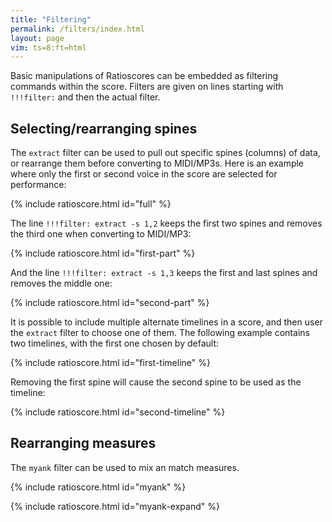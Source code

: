 ```yaml
---
title: "Filtering"
permalink: /filters/index.html
layout: page
vim: ts=8:ft=html
---
```


Basic manipulations of Ratioscores can be embedded as filtering commands
within the score.  Filters are given on lines starting with `!!!filter:`
and then the actual filter.


<h2> Selecting/rearranging spines </h2>

The `extract` filter can be used to pull out specific spines (columns) of data, or
rearrange them before converting to MIDI/MP3s.  Here is an example where
only the first or second voice in the score are selected for performance:

{% include ratioscore.html id="full" %}
<script type="application/x-ratioscore" id="full">
**dtime	**ratio	**ratio
*MM300	*I#14	*I#24
*	*ref:C3	*ref:C2
1	1	0
1	2	1
1	3	2
1	4	3
1	5	4
1	6	5
1	7	6
1	8	7
1	9	8
1	10	9
1	11	10
1	12	11
1	13	12
1	14	13
1	15	14
1	16	15
1	17	16
*-	*-	*-
</script>

The line `!!!filter: extract -s 1,2` keeps the first two spines and removes
the third one when converting to MIDI/MP3:

{% include ratioscore.html id="first-part" %}
<script type="application/x-ratioscore" id="first-part">
!!!filter: extract -s 1,2
**dtime	**ratio	**ratio
*MM300	*I#14	*I#24
*	*ref:C3	*ref:C2
1	1	0
1	2	1
1	3	2
1	4	3
1	5	4
1	6	5
1	7	6
1	8	7
1	9	8
1	10	9
1	11	10
1	12	11
1	13	12
1	14	13
1	15	14
1	16	15
1	17	16
*-	*-	*-
</script>


And the line `!!!filter: extract -s 1,3` keeps the first and last spines and removes
the middle one:

{% include ratioscore.html id="second-part" %}
<script type="application/x-ratioscore" id="second-part">
!!!filter: extract -s 1,3
**dtime	**ratio	**ratio
*MM300	*I#14	*I#24
*	*ref:C3	*ref:C2
1	1	0
1	2	1
1	3	2
1	4	3
1	5	4
1	6	5
1	7	6
1	8	7
1	9	8
1	10	9
1	11	10
1	12	11
1	13	12
1	14	13
1	15	14
1	16	15
1	17	16
*-	*-	*-
</script>


It is possible to include multiple alternate timelines in a score, and
then user the `extract` filter to choose one of them.  The following 
example contains two timelines, with the first one chosen by default:

{% include ratioscore.html id="first-timeline" %}
<script type="application/x-ratioscore" id="first-timeline">
**dtime	**dtime	**ratio
*MM100	*MM300	*I#24
*	*	*ref:C2
1	1	0
1	1	1
1	2	2
1	3	3
1	2	4
1	1	5
1	2	6
1	3	7
1	2	8
1	1	9
1	2	10
1	3	11
1	2	12
1	1	13
1	2	14
1	3	15
1	4	16
*-	*-	*-
</script>


Removing the first spine will cause the second spine to be used as the timeline:


{% include ratioscore.html id="second-timeline" %}
<script type="application/x-ratioscore" id="second-timeline">
!!!filter: extract -s 2-$
**dtime	**dtime	**ratio
*MM100	*MM300	*I#24
*	*	*ref:C2
1	1	0
1	1	1
1	2	2
1	3	3
1	2	4
1	1	5
1	2	6
1	3	7
1	2	8
1	1	9
1	2	10
1	3	11
1	2	12
1	1	13
1	2	14
1	3	15
1	4	16
*-	*-	*-
</script>



<h2> Rearranging measures </h2>

The `myank` filter can be used to mix an match measures.


{% include ratioscore.html id="myank" %}
<script type="application/x-ratioscore" id="myank">
**recip	**ratio
=0	=0
*MM200	*ref:C3
=1	=1
8	11
8	12
8	11
8	13
8	11
=2	=2
8	10
8	11
8	12
8	11
=3	=3
8	9
8	8
8	9
=4	=4
8	7
8	6
=	=
*-	*-
</script>



{% include ratioscore.html id="myank-expand" %}
<script type="application/x-ratioscore" id="myank-expand">
!!!filter: myank -m 0,3,3,2,1,2,2,3,2,1,3,2,4,2,1,4,2,2,3,1,4
**recip	**ratio
=0	=0
*MM200	*ref:C3
=1	=1
8	11
8	12
8	11
8	13
8	11
=2	=2
8	10
8	11
8	12
8	11
=3	=3
8	9
8	8
8	9
=4	=4
8	7
8	6
=	=
*-	*-
</script>

